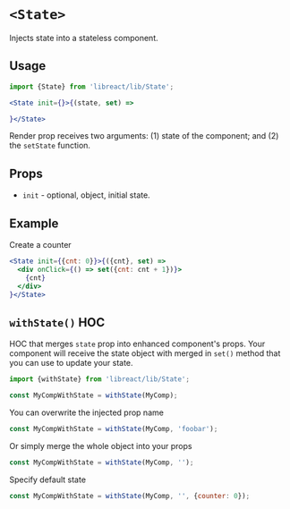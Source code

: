 # `<State>`

Injects state into a stateless component.


## Usage

```jsx
import {State} from 'libreact/lib/State';

<State init={}>{(state, set) =>

}</State>
```

Render prop receives two arguments: (1) state of the component; and (2) the `setState` function.


## Props

  - `init` - optional, object, initial state.


## Example

Create a counter

```jsx
<State init={{cnt: 0}}>{({cnt}, set) =>
  <div onClick={() => set({cnt: cnt + 1})}>
    {cnt}
  </div>
}</State>
```


## `withState()` HOC

HOC that merges `state` prop into enhanced component's props. Your component will receive
the state object with merged in `set()` method that you can use to update your state.

```jsx
import {withState} from 'libreact/lib/State';

const MyCompWithState = withState(MyComp);
```

You can overwrite the injected prop name

```js
const MyCompWithState = withState(MyComp, 'foobar');
```

Or simply merge the whole object into your props

```js
const MyCompWithState = withState(MyComp, '');
```

Specify default state

```js
const MyCompWithState = withState(MyComp, '', {counter: 0});
```
